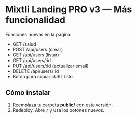 # Mixtli Landing PRO v3 — Más funcionalidad

Funciones nuevas en la página:
- GET /salud
- POST /api/users (crear)
- GET /api/users (listar)
- GET /api/users/:id
- PUT /api/users/:id (actualizar email)
- DELETE /api/users/:id
- Botón para copiar cURL listo

## Cómo instalar
1) Reemplaza tu carpeta **public/** con esta versión.
2) Redeploy. Abre `/` y usa los botones nuevos.
